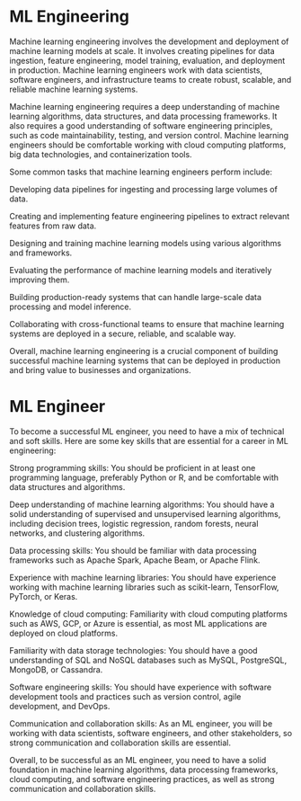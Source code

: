# ML Engineering

Machine learning engineering involves the development and deployment of machine learning models at scale. It involves creating pipelines for data ingestion, feature engineering, model training, evaluation, and deployment in production. Machine learning engineers work with data scientists, software engineers, and infrastructure teams to create robust, scalable, and reliable machine learning systems.

Machine learning engineering requires a deep understanding of machine learning algorithms, data structures, and data processing frameworks. It also requires a good understanding of software engineering principles, such as code maintainability, testing, and version control. Machine learning engineers should be comfortable working with cloud computing platforms, big data technologies, and containerization tools.

Some common tasks that machine learning engineers perform include:

Developing data pipelines for ingesting and processing large volumes of data.

Creating and implementing feature engineering pipelines to extract relevant features from raw data.

Designing and training machine learning models using various algorithms and frameworks.

Evaluating the performance of machine learning models and iteratively improving them.

Building production-ready systems that can handle large-scale data processing and model inference.

Collaborating with cross-functional teams to ensure that machine learning systems are deployed in a secure, reliable, and scalable way.

Overall, machine learning engineering is a crucial component of building successful machine learning systems that can be deployed in production and bring value to businesses and organizations.


# ML Engineer

To become a successful ML engineer, you need to have a mix of technical and soft skills. Here are some key skills that are essential for a career in ML engineering:

Strong programming skills: You should be proficient in at least one programming language, preferably Python or R, and be comfortable with data structures and algorithms.

Deep understanding of machine learning algorithms: You should have a solid understanding of supervised and unsupervised learning algorithms, including decision trees, logistic regression, random forests, neural networks, and clustering algorithms.

Data processing skills: You should be familiar with data processing frameworks such as Apache Spark, Apache Beam, or Apache Flink.

Experience with machine learning libraries: You should have experience working with machine learning libraries such as scikit-learn, TensorFlow, PyTorch, or Keras.

Knowledge of cloud computing: Familiarity with cloud computing platforms such as AWS, GCP, or Azure is essential, as most ML applications are deployed on cloud platforms.

Familiarity with data storage technologies: You should have a good understanding of SQL and NoSQL databases such as MySQL, PostgreSQL, MongoDB, or Cassandra.

Software engineering skills: You should have experience with software development tools and practices such as version control, agile development, and DevOps.

Communication and collaboration skills: As an ML engineer, you will be working with data scientists, software engineers, and other stakeholders, so strong communication and collaboration skills are essential.

Overall, to be successful as an ML engineer, you need to have a solid foundation in machine learning algorithms, data processing frameworks, cloud computing, and software engineering practices, as well as strong communication and collaboration skills.


